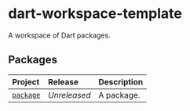 # dart-workspace-template

A workspace of Dart packages.

## Packages

<!-- #region(PACKAGE_TABLE) -->

| Project | Release | Description |
|:--------|:--------|:------------|
| [`package`](./packages/package) | _Unreleased_ | A package. |

<!-- #endregion -->
